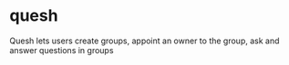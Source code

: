 # quesh
Quesh lets users create groups, appoint an owner to the group, ask and answer questions in groups
